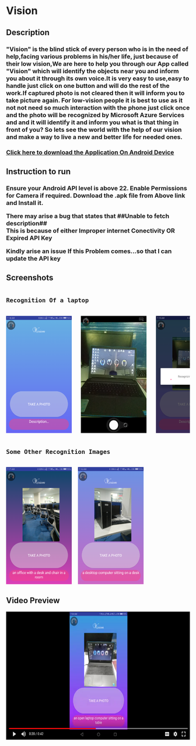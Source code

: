 # Vision
<H2>Description</H2>
<h3>
"Vision" is the blind stick of every person who is in the need of help,facing  various problems in his/her life, just because of their low vision,We are here to  help you through our App called "Vision" which will identify the objects near you  and inform you about it through its own voice.It is very easy to use,easy to handle just click on one button and will do the rest of the work.If captured photo is not cleared then it will inform you to take picture again.
For low-vision people it is best to use as it not not need so much interaction with the phone just click once and the photo will be recognized by Microsoft Azure Services and and it will identify it and inform you what is that thing in front of you?
So lets see the world with the help of our vision and make a way to live a new and better life for needed ones. 
</h3>

<h3><a href="https://drive.google.com/open?id=1MZxLE1xG6XQy5v_GyebKk_sy1hUTIjEu">Click here to download the Application On Android Device</a></h3>


<h2>Instruction to run
</h2>
<h3>Ensure your Android API level is above 22. Enable Permissions for Camera if required. Download the .apk file from Above link and Install it.

There may arise a bug that states that <b>##Unable to fetch description##</b><br>
This is because of either <b>Improper internet Conectivity</b> OR <b>Expired API Key</b> <br>

Kindly arise an issue If this Problem comes...so that I can update the API key

</h3>

<h2>Screenshots</h2>

<pre>
<h3>Recognition Of a laptop</h3>
<img src=https://github.com/AyushDhanai1419/Vision/blob/master/images/1.png width=180 height=320>   <img src=https://github.com/AyushDhanai1419/Vision/blob/master/images/2.png width=180 height=320>   <img src=https://github.com/AyushDhanai1419/Vision/blob/master/images/3.png width=180 height=320>   <img src=https://github.com/AyushDhanai1419/Vision/blob/master/images/4.png width=180 height=320>

<h3>Some Other Recognition Images</h3>
<img src=https://github.com/AyushDhanai1419/Vision/blob/master/images/5.png width=180 height=320>  <img src=https://github.com/AyushDhanai1419/Vision/blob/master/images/6.png width=180 height=320>
</pre>


<h2>Video Preview</h2>
<a href=https://drive.google.com/file/d/1SNi-XRYzbmCwCCC1VDqJoKtRu-bzkT_b/view?usp=sharing
><img src=https://github.com/AyushDhanai1419/Vision/blob/master/images/video.PNG width=700 height=350>
</a>
